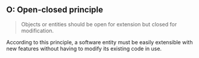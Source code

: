 ## O: Open-closed principle
>Objects or entities should be open for extension but closed for modification.

According to this principle, a software entity must be easily extensible with new features without having to modify its existing code in use.